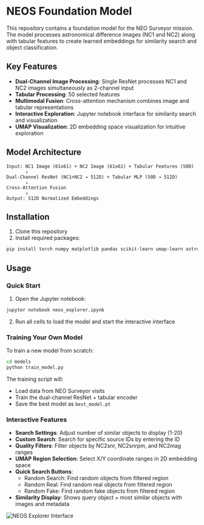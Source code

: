# NEOS Foundation Model

This repository contains a foundation model for the NEO Surveyor mission. The model processes astronomical difference images (NC1 and NC2) along with tabular features to create learned embeddings for similarity search and object classification.

## Key Features

- **Dual-Channel Image Processing**: Single ResNet processes NC1 and NC2 images simultaneously as 2-channel input
- **Tabular Processing**: 50 selected features
- **Multimodal Fusion**: Cross-attention mechanism combines image and tabular representations
- **Interactive Exploration**: Jupyter notebook interface for similarity search and visualization
- **UMAP Visualization**: 2D embedding space visualization for intuitive exploration

## Model Architecture

```
Input: NC1 Image (61x61) + NC2 Image (61x61) + Tabular Features (50D)
       ↓
Dual-Channel ResNet (NC1+NC2 → 512D) + Tabular MLP (50D → 512D)
       ↓
Cross-Attention Fusion
       ↓
Output: 512D Normalized Embeddings
```

## Installation

1. Clone this repository
2. Install required packages:
```bash
pip install torch numpy matplotlib pandas scikit-learn umap-learn astropy ipywidgets jupyter
```


## Usage

### Quick Start

1. Open the Jupyter notebook:
```bash
jupyter notebook neos_explorer.ipynb
```

2. Run all cells to load the model and start the interactive interface

### Training Your Own Model

To train a new model from scratch:

```bash
cd models
python train_model.py
```

The training script will:
- Load data from NEO Surveyor visits
- Train the dual-channel ResNet + tabular encoder
- Save the best model as `best_model.pt`

### Interactive Features

- **Search Settings**: Adjust number of similar objects to display (1-20)
- **Custom Search**: Search for specific source IDs by entering the ID
- **Quality Filters**: Filter objects by NC2snr, NC2snrpm, and NC2mag ranges
- **UMAP Region Selection**: Select X/Y coordinate ranges in 2D embedding space
- **Quick Search Buttons**: 
  - Random Search: Find random objects from filtered region
  - Random Real: Find random real objects from filtered region  
  - Random Fake: Find random fake objects from filtered region
- **Similarity Display**: Shows query object + most similar objects with images and metadata


![NEOS Explorer Interface](figures/interface_example.png)


